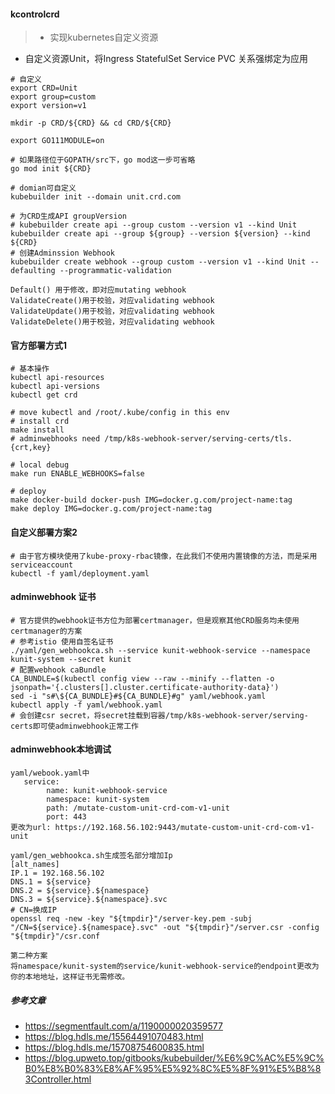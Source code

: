 #### kcontrolcrd
>- 实现kubernetes自定义资源

- 自定义资源Unit，将Ingress StatefulSet Service PVC 关系强绑定为应用

```
# 自定义
export CRD=Unit
export group=custom
export version=v1

mkdir -p CRD/${CRD} && cd CRD/${CRD}

export GO111MODULE=on

# 如果路径位于GOPATH/src下，go mod这一步可省略
go mod init ${CRD}

# domian可自定义
kubebuilder init --domain unit.crd.com

# 为CRD生成API groupVersion
# kubebuilder create api --group custom --version v1 --kind Unit
kubebuilder create api --group ${group} --version ${version} --kind ${CRD}
# 创建Adminssion Webhook
kubebuilder create webhook --group custom --version v1 --kind Unit --defaulting --programmatic-validation

Default() 用于修改，即对应mutating webhook
ValidateCreate()用于校验，对应validating webhook
ValidateUpdate()用于校验，对应validating webhook
ValidateDelete()用于校验，对应validating webhook
```

#### 官方部署方式1
```
# 基本操作
kubectl api-resources
kubectl api-versions
kubectl get crd

# move kubectl and /root/.kube/config in this env
# install crd
make install 
# adminwebhooks need /tmp/k8s-webhook-server/serving-certs/tls.{crt,key}

# local debug
make run ENABLE_WEBHOOKS=false

# deploy
make docker-build docker-push IMG=docker.g.com/project-name:tag
make deploy IMG=docker.g.com/project-name:tag
```

#### 自定义部署方案2
```
# 由于官方模块使用了kube-proxy-rbac镜像，在此我们不使用内置镜像的方法，而是采用serviceaccount
kubectl -f yaml/deployment.yaml
```

#### adminwebhook 证书
```
# 官方提供的webhook证书方位为部署certmanager，但是观察其他CRD服务均未使用certmanager的方案
# 参考istio 使用自签名证书
./yaml/gen_webhookca.sh --service kunit-webhook-service --namespace kunit-system --secret kunit
# 配置webhook caBundle
CA_BUNDLE=$(kubectl config view --raw --minify --flatten -o jsonpath='{.clusters[].cluster.certificate-authority-data}')
sed -i "s#\${CA_BUNDLE}#${CA_BUNDLE}#g" yaml/webhook.yaml
kubectl apply -f yaml/webhook.yaml
# 会创建csr secret，将secret挂载到容器/tmp/k8s-webhook-server/serving-certs即可使adminwebhook正常工作
```

#### adminwebhook本地调试
```
yaml/webook.yaml中
   service:
        name: kunit-webhook-service
        namespace: kunit-system
        path: /mutate-custom-unit-crd-com-v1-unit
        port: 443
更改为url: https://192.168.56.102:9443/mutate-custom-unit-crd-com-v1-unit

yaml/gen_webhookca.sh生成签名部分增加Ip
[alt_names]
IP.1 = 192.168.56.102
DNS.1 = ${service}
DNS.2 = ${service}.${namespace}
DNS.3 = ${service}.${namespace}.svc
# CN=换成IP
openssl req -new -key "${tmpdir}"/server-key.pem -subj "/CN=${service}.${namespace}.svc" -out "${tmpdir}"/server.csr -config "${tmpdir}"/csr.conf

第二种方案
将namespace/kunit-system的service/kunit-webhook-service的endpoint更改为你的本地地址，这样证书无需修改。
```
##### 参考文章
- https://segmentfault.com/a/1190000020359577
- https://blog.hdls.me/15564491070483.html
- https://blog.hdls.me/15708754600835.html
- https://blog.upweto.top/gitbooks/kubebuilder/%E6%9C%AC%E5%9C%B0%E8%B0%83%E8%AF%95%E5%92%8C%E5%8F%91%E5%B8%83Controller.html
